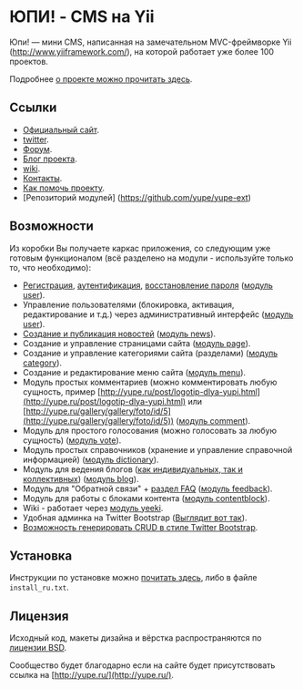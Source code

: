 ЮПИ! - CMS на Yii
=================

Юпи! — мини CMS, написанная на замечательном MVC-фреймворке Yii (http://www.yiiframework.com/),
на которой работает уже более 100 проектов.

Подробнее [о проекте можно прочитать здесь](http://yupe.ru/site/page/view/about).

Ссылки
------

* [Официальный сайт](http://yupe.ru/).
* [twitter](https://twitter.com/#!/YupeCms).
* [Форум](http://yupe.ru/talk/).
* [Блог проекта](http://yupe.ru/index.php/blog/yupe-mini-cms-yii).
* [wiki](http://yupe.ru/wiki/default/pageIndex).
* [Контакты](http://yupe.ru/feedback/index).
* [Как помочь проекту](http://yupe.ru/site/page/view/help).
* [Репозиторий модулей] (https://github.com/yupe/yupe-ext)

Возможности
-----------

Из коробки Вы получаете каркас приложения, со следующим уже готовым
функционалом (всё разделено на модули - используйте только то, что необходимо):

* [Регистрация](http://yupe.ru/registration), [аутентификация](http://yupe.ru/login), [восстановление пароля](http://yupe.ru/recovery) ([модуль user](https://github.com/yupe/yupe/tree/master/protected/modules/user)).
* Управление пользователями (блокировка, активация, редактирование и т.д.) через административный интерфейс ([модуль user](https://github.com/yupe/yupe/tree/master/protected/modules/user)).
* [Создание и публикация новостей](http://yupe.ru/story/ocherednoy-sayt-na-yupi) ([модуль news](https://github.com/yupe/yupe/tree/master/protected/modules/news)).
* Создание и управление страницами сайта ([модуль page](https://github.com/yupe/yupe/tree/master/protected/modules/page)).
* Создание и управление категориями сайта (разделами) ([модуль category](https://github.com/yupe/yupe/tree/master/protected/modules/category)).
* Создание и редактирование меню сайта ([модуль menu](https://github.com/yupe/yupe/tree/master/protected/modules/menu)).
* Модуль простых комментариев (можно комментировать любую сущность, пример [http://yupe.ru/post/logotip-dlya-yupi.html](http://yupe.ru/post/logotip-dlya-yupi.html) или [http://yupe.ru/gallery/gallery/foto/id/5](http://yupe.ru/gallery/gallery/foto/id/5)) ([модуль comment](https://github.com/yupe/yupe/tree/master/protected/modules/comment)).
* Модуль для простого голосования (можно голосовать за любую сущность) ([модуль vote](https://github.com/yupe/yupe/tree/master/protected/modules/vote)).
* Модуль простых справочников (хранение и управление справочной информацией) ([модуль dictionary](https://github.com/yupe/yupe/tree/master/protected/modules/dictionary)).
* Модуль для ведения блогов ([как индивидуальных, так и коллективных](http://yupe.ru/blog/yupe-mini-cms-yii)) ([модуль blog](https://github.com/yupe/yupe/tree/master/protected/modules/blog)).
* Модуль для "Обратной связи" + [раздел FAQ](http://yupe.ru/faq) ([модуль feedback](https://github.com/yupe/yupe/tree/master/protected/modules/feedback)).
* Модуль для работы с блоками контента ([модуль contentblock](https://github.com/yupe/yupe/tree/master/protected/modules/contentblock)).
* Wiki - работает через [модуль yeeki](http://rmcreative.ru/blog/post/yeeki).
* Удобная админка на Twitter Bootstrap  ([Выглядит вот так](http://yupe.ru/gallery/gallery/show/1)).
* [Возможность генерировать CRUD в стиле Twitter Bootstrap](https://github.com/yupe/yupe/tree/master/protected/modules/yupe/extensions/yupe).

Установка
---------

Инструкции по установке можно [почитать здесь](https://github.com/yupe/yupe/wiki/Установка), либо в файле `install_ru.txt`.

Лицензия
--------

Исходный код, макеты дизайна и вёрстка распространяются по [лицензии BSD](http://ru.wikipedia.org/wiki/%D0%9B%D0%B8%D1%86%D0%B5%D0%BD%D0%B7%D0%B8%D1%8F_BSD).

Сообщество будет благодарно если на сайте будет присутствовать ссылка на [http://yupe.ru/](http://yupe.ru/).